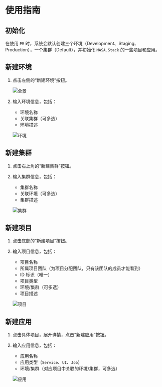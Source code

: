 # 使用指南

## 初始化

在使用 `PM` 时，系统会默认创建三个环境（Development、Staging、Production），一个集群（Default），并初始化 `MASA.Stack` 的一些项目和应用。

## 新建环境

1. 点击左侧的“新建环境”按钮。

   ![全景](https://cdn.masastack.com/stack/doc/pm/overview.png)

2. 输入环境信息，包括：

   - 环境名称
   - 关联集群（可多选）
   - 环境描述

   ![环境](https://cdn.masastack.com/stack/doc/pm/environment.png)

## 新建集群

1. 点击右上角的“新建集群”按钮。

2. 输入集群信息，包括：

   - 集群名称
   - 关联环境（可多选）
   - 集群描述

   ![集群](https://cdn.masastack.com/stack/doc/pm/cluster.png)

## 新建项目

1. 点击底部的“新建项目”按钮。

2. 输入项目信息，包括：

   - 项目名称
   - 所属项目团队（为项目分配团队，只有该团队的成员才能看到）
   - ID 标识（唯一）
   - 项目类型
   - 环境/集群（可多选）
   - 项目描述

   ![项目](https://cdn.masastack.com/stack/doc/pm/project.png)

## 新建应用

1. 点击具体项目，展开详情，点击“新建应用”按钮。

2. 输入应用信息，包括：

   - 应用名称
   - 应用类型（`Service`、`UI`、`Job`）
   - 环境/集群（对应项目中关联的环境/集群，可多选）

   ![应用](https://cdn.masastack.com/stack/doc/pm/app.png)
